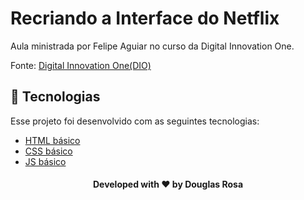 # Recriando a Interface do Netflix

Aula ministrada por Felipe Aguiar no curso da Digital Innovation One.

Fonte:
[Digital Innovation One(DIO)](https://digitalinnovation.one/)

## 🚀 Tecnologias

Esse projeto foi desenvolvido com as seguintes tecnologias:

* [HTML básico](https://www.w3schools.com/html/)
* [CSS básico](https://developer.mozilla.org/pt-BR/docs/Web/CSS)
* [JS básico](https://jquery.com)

<h4 align="center">
    Developed with ❤️ by <b>Douglas Rosa</b>
</h4>
